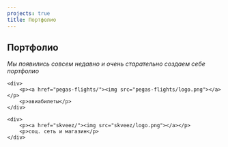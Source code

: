 ```yaml
---
projects: true
title: Портфолио
---
```


## Портфолио
*Мы появились совсем недавно и&nbsp;очень старательно создаем себе портфолио*

<div class="projects">

    <div>
        <p><a href="pegas-flights/"><img src="pegas-flights/logo.png"></a></p>
        <p>авиабилеты</p>
    </div>

    <div>
        <p><a href="skveez/"><img src="skveez/logo.png"></a></p>
        <p>соц. сеть и магазин</p>
    </div>

</div>
